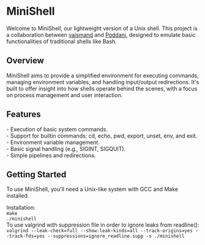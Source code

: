 <h1>MiniShell</h1>
Welcome to MiniShell, our lightweight version of a Unix shell. This project is a collaboration between <a href="https://github.com/vaismand/">vaismand</a> and <a href="https://github.com/Poddani">Poddani</a>, designed to emulate basic functionalities of traditional shells like Bash.

<h2>Overview</h2>
MiniShell aims to provide a simplified environment for executing commands, managing environment variables, and handling input/output redirections. It's built to offer insight into how shells operate behind the scenes, with a focus on process management and user interaction.

<h2>Features</h2>
- Execution of basic system commands.<br>
- Support for builtin commands: cd, echo, pwd, export, unset, env, and exit.<br>
- Environment variable management.<br>
- Basic signal handling (e.g., SIGINT, SIGQUIT).<br>
- Simple pipelines and redirections.<br>

<h2>Getting Started</h2>
To use MiniShell, you'll need a Unix-like system with GCC and Make installed.

Installation:<br>
```make```<br>
```./minishell```<br>
To use valgrind with suppression file in order to ignore leaks from readline():<br>
```valgrind --leak-check=full --show-leak-kinds=all --track-origins=yes --track-fds=yes --suppressions=ignore_readline.supp -s ./minishell```
